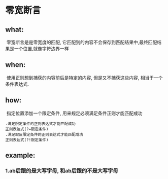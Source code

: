 # 零宽断言

## what:

​	零宽断言是是零宽度的匹配, 它匹配到的内容不会保存到匹配结果中,最终匹配结果是一个位置,就像字符边界一样

## when:

​	使用正则想到捕获的内容前后是特定的内容, 但是又不捕获这些内容,  相当于一个条件表达式.

## how:

​	指定位置添加一个限定条件, 用来规定必须满足条件正则才能匹配成功

```regular expresion
.满足限定条件的正则表达式才能匹配成功
正则表达式(?=限定条件)
.满足取反限定条件的正则表达式才能匹配成功
正则表达式(?!限定条件)
```

## example:

### 1.ab后跟的是大写字母, 和ab后跟的不是大写字母





